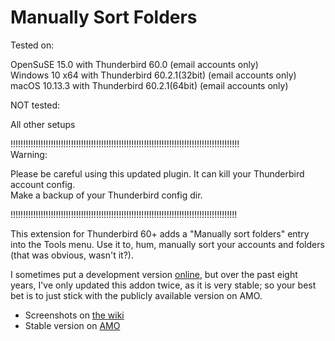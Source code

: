 Manually Sort Folders
=====================

Tested on:  

OpenSuSE 15.0 with Thunderbird 60.0 (email accounts only)  
Windows 10 x64 with Thunderbird 60.2.1(32bit) (email accounts only)  
macOS 10.13.3 with Thunderbird 60.2.1(64bit) (email accounts only)  

NOT tested:  

All other setups  

!!!!!!!!!!!!!!!!!!!!!!!!!!!!!!!!!!!!!!!!!!!!!!!!!!!!!!!!!!!!!!!!!!!!!!!!!!!!!!!!!!!!!!!!!!!  
Warning:  

Please be careful using this updated plugin. It can kill your Thunderbird account config.  
Make a backup of your Thunderbird config dir.  

!!!!!!!!!!!!!!!!!!!!!!!!!!!!!!!!!!!!!!!!!!!!!!!!!!!!!!!!!!!!!!!!!!!!!!!!!!!!!!!!!!!!!!!!!!  


This extension for Thunderbird 60+ adds a "Manually sort folders" entry into
the Tools menu. Use it to, hum, manually sort your accounts and folders (that was obvious,
wasn't it?).

I sometimes put a development version
[online](https://jonathan.protzenko.fr/manually-sort-folders/), but over the
past eight years, I've only updated this addon twice, as it is very stable; so your
best bet is to just stick with the publicly available version on AMO.

* Screenshots on [the wiki](http://wiki.github.com/protz/Manually-Sort-Folders/)
* Stable version on [AMO](https://addons.mozilla.org/en-US/thunderbird/addon/15102)
